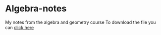 # Algebra-notes
My notes from the algebra and geometry course
To download the file you can [click here](https://github.com/Dear-Luca/Algebra-notes/blob/main/notes.pdf)